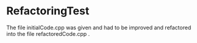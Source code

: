 # RefactoringTest

The file initialCode.cpp was given and had to be improved and refactored into
the file refactoredCode.cpp . 
